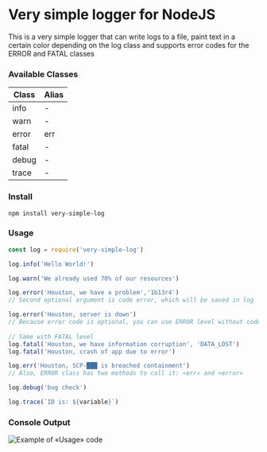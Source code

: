 # Very simple logger for NodeJS
This is a very simple logger that can write logs to a file, paint text in a certain color depending on the log class and supports error codes for the ERROR and FATAL classes

### Available Classes
| Class  | Alias  |
| ------------ | ------------ |
| info | - |
| warn | - |
| error | err |
| fatal | - |
| debug | - |
| trace | - |

### Install
```
npm install very-simple-log
```

### Usage
```javascript
const log = require('very-simple-log')

log.info('Hello World!')

log.warn('We already used 70% of our resources')

log.error('Houston, we have a problem','1b13r4') 
// Second optional argument is code error, which will be saved in log

log.error('Houston, server is down')
// Because error code is optional, you can use ERROR level without code
 
// Same with FATAL level
log.fatal('Houston, we have information corruption', 'DATA_LOST')
log.fatal('Houston, crash of app due to error')

log.err('Houston, SCP-███ is breached containment')
// Also, ERROR class has two methods to call it: «err» and «error»

log.debug('bug check')

log.trace(`ID is: ${variable}`)
```

### Console Output

![Example of «Usage» code](https://i.imgur.com/uaiEez7.png "Example of «Usage» code")